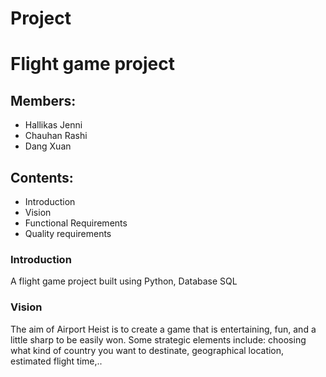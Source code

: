 # Project
# Flight game project
## Members:
- Hallikas Jenni
- Chauhan Rashi
- Dang Xuan
## Contents:
- Introduction
- Vision
- Functional Requirements
- Quality requirements
### Introduction
A flight game project built using Python, Database SQL
### Vision
The aim of Airport Heist is to create a game that is entertaining, fun, and a little sharp to be easily won. 
Some strategic elements include: choosing what kind of country you want to destinate, geographical location, estimated flight time,.. 
